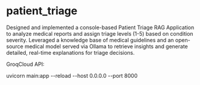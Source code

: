 # patient_triage
Designed and implemented a console-based Patient Triage RAG Application to analyze medical reports and assign triage levels (1-5) based on condition severity. Leveraged a knowledge base of medical guidelines and an open-source medical model served via Ollama to retrieve insights and generate detailed, real-time explanations for triage decisions.


GroqCloud API: <your-groqcloud-api-key>


uvicorn main:app --reload --host 0.0.0.0 --port 8000
